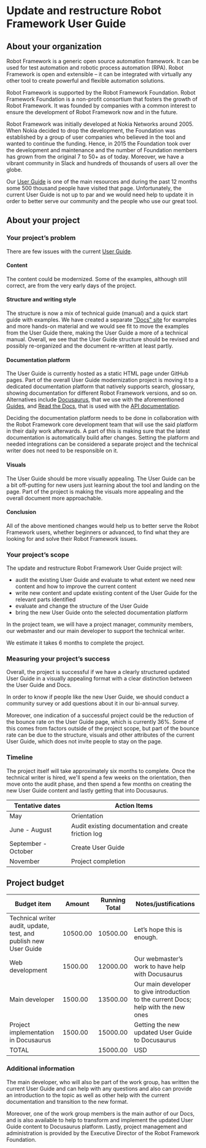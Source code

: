 # Update and restructure Robot Framework User Guide

## About your organization

Robot Framework is a generic open source automation framework. It can be used for test automation and robotic process automation (RPA). Robot Framework is open and extensible – it can be integrated with virtually any other tool to create powerful and flexible automation solutions.  

Robot Framework is supported by the Robot Framework Foundation. Robot Framework Foundation is a non-profit consortium that fosters the growth of Robot Framework. It was founded by companies with a common interest to ensure the development of Robot Framework now and in the future.  

Robot Framework was initially developed at Nokia Networks around 2005. When Nokia decided to drop the development, the Foundation was established by a group of user companies who believed in the tool and wanted to continue the funding. Hence, in 2015 the Foundation took over the development and maintenance and the number of Foundation members has grown from the original 7 to 50+ as of today. Moreover, we have a vibrant community in Slack and hundreds of thousands of users all over the globe. 

Our [User Guide](https://robotframework.org/robotframework/latest/RobotFrameworkUserGuide.html) is one of the main resources and during the past 12 months some 500 thousand people have visited that page. Unfortunately, the current User Guide is not up to par and we would need help to update it in order to better serve our community and the people who use our great tool.

## About your project

### Your project’s problem

There are few issues with the current [User Guide](https://robotframework.org/robotframework/latest/RobotFrameworkUserGuide.html).  


#### Content
The content could be modernized. Some of the examples, although still correct, are from the very early days of the project.  

#### Structure and writing style
The structure is now a mix of technical guide (manual) and a quick start guide with examples. We have created a separate ["Docs" site](https://docs.robotframework.org/docs) for examples and more hands-on material and we would see fit to move the examples from the User Guide there, making the User Guide a more of a technical manual. Overall, we see that the User Guide structure should be revised and possibly re-organized and the document re-written at least partly.  

#### Documentation platform

The User Guide is currently hosted as a static HTML page under GitHub pages. Part of the overall
User Guide modernization project is moving it to a dedicated documentation platform that natively
supports search, glossary, showing documentation for different Robot Framework versions, and so on.
Alternatives include [Docusaurus](https://docusaurus.io), that we use with the aforementioned
[Guides](https://docs.robotframework.org/docs), and [Read the Docs](https://readthedocs.org/),
that is used with the [API documentation](https://robot-framework.readthedocs.io).

Deciding the documentation platform needs to be done in collaboration with the Robot Framework
core development team that will use the said platform in their daily work afterwards.
A part of this is making sure that the latest documentation is automatically build after changes.
Setting the platform and needed integrations can be considered a separate project and the technical
writer does not need to be responsible on it.

#### Visuals
The User Guide should be more visually appealing. The User Guide can be a bit off-putting for new users just learning about the tool and landing on the page. Part of the project is making the visuals more appealing and the overall document more approachable.

#### Conclusion

All of the above mentioned changes would help us to better serve the Robot Framework users, whether beginners or advanced, to find what they are looking for and solve their Robot Framework issues. 

### Your project’s scope

The update and restructure Robot Framework User Guide project will:

- audit the existing User Guide and evaluate to what extent we need new content and how to improve the current content
- write new content and update existing content of the User Guide for the relevant parts identified  
- evaluate and change the structure of the User Guide 
- bring the new User Guide onto the selected documentation platform

In the project team, we will have a project manager, community members, our webmaster and our main developer to support the technical writer.  

We estimate it takes 6 months to complete the project. 


### Measuring your project’s success

Overall, the project is successful if we have a clearly structured updated User Guide in a visually appealing format with a clear distinction between the User Guide and Docs.  

In order to know if people like the new User Guide, we should conduct a community survey or add questions about it in our bi-annual survey.  

Moreover, one indication of a successful project could be the reduction of the bounce rate on the User Guide page, which is currently 36%. Some of this comes from factors outside of the project scope, but part of the bounce rate can be due to the structure, visuals and other attributes of the current User Guide, which does not invite people to stay on the page.  

### Timeline

The project itself will take approximately six months to complete. Once the technical writer is hired, we'll spend a few weeks on the orientation, then move onto the audit phase, and then spend a few months on creating the new User Guide content and lastly getting that into Docusaurus.  

| Tentative dates | Action Items |
| --- | --- |
| May | Orientation |
| June - August | Audit existing documentation and create friction log |
| September - October | Create User Guide |
| November | Project completion |

## Project budget

| Budget item | Amount | Running Total | Notes/justifications |
| --- | --- | --- | --- |
| Technical writer audit, update, test, and publish new User Guide | 10500.00 | 10500.00 | Let’s hope this is enough. |
| Web development | 1500.00 | 12000.00 | Our webmaster’s work to have help with Docusaurus |
| Main developer | 1500.00 | 13500.00 | Our main developer to give introduction to the current Docs;  help with the new ones |
| Project implementation in Docusaurus | 1500.00 | 15000.00 | Getting the new updated User Guide to Docusaurus |
| TOTAL |  | 15000.00 | USD  |

### Additional information

The main developer, who will also be part of the work group, has written the current User Guide and can help with any questions and also can provide an introduction to the topic as well as other help with the current documentation and transition to the new format.  

Moreover, one of the work group members is the main author of our Docs, and is also available to help to transform and implement the updated User Guide content to Docusaurus platform. Lastly, project management and administration is provided by the Executive Director of the Robot Framework Foundation.  

